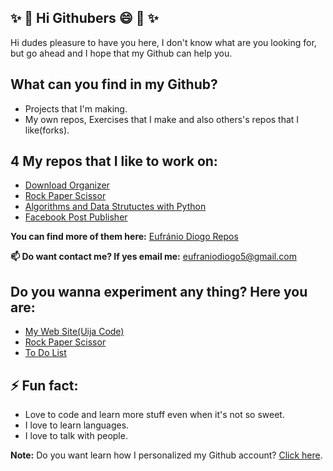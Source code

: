 ## ✨ 👋 Hi Githubers :smile: 👋 ✨

Hi dudes pleasure to have you here, I don't know what are you looking for, but go ahead and I hope that my Github can help you.

## What can you find in my Github?
  - Projects that I'm making.
  - My own repos, Exercises that I make and also others's repos that I like(forks).

## 4 My repos that I like to work on:
  - [Download Organizer][downloadOrganizer]
  - [Rock Paper Scissor][gameRockPaperScissorRepo]
  - [Algorithms and Data Strutuctes with Python][algorithms&DataStructuresRepo]
  - [Facebook Post Publisher][botPostPublisher]

**You can find more of them here:** [Eufránio Diogo Repos](https://github.com/EufranioDiogo?tab=repositories)

**📫 Do want contact me? If yes email me:** eufraniodiogo5@gmail.com

## Do you wanna experiment any thing? Here you are:
  - [My Web Site(Uija Code)][webSite]
  - [Rock Paper Scissor][gameRockPaperScissor]
  - [To Do List][toDoApp]

## ⚡ Fun fact:
  - Love to code and learn more stuff even when it's not so sweet.
  - I love to learn languages.
  - I love to talk with people.
  
**Note:** Do you want learn how I personalized my Github account? [Click here](https://dev.to/natterstefan/how-to-add-a-readme-to-your-github-profile-2bo9).
<!--
**EufranioDiogo/EufranioDiogo** is a ✨ _special_ ✨ repository because its `README.md` (this file) appears on your GitHub profile.

Here are some ideas to get you started:

- 🔭 I’m currently working on ...
- 🌱 I’m currently learning ...
- 👯 I’m looking to collaborate on ...
- 🤔 I’m looking for help with ...
- 💬 Ask me about ...
- 📫 How to reach me: ...
- 😄 Pronouns: ...
- ⚡ Fun fact: ...
-->

[webSite]: https://eufraniodiogo.github.io/Meu-Web-Site
[toDoApp]: https://eufraniodiogo.github.io/toDoApp
[gameRockPaperScissor]: https://eufraniodiogo.github.io/Rock-Paper-Scissor
[webSiteRepo]: https://github.com/EufranioDiogo/Meu-Web-Site
[algorithms&DataStructuresRepo]: https://github.com/EufranioDiogo/Python-Algorithms-and-Complexity
[gameRockPaperScissorRepo]: https://github.com/EufranioDiogo/Rock-Paper-Scissor
[toDoAppRepo]: https://github.com/EufranioDiogo/toDoApp
[pomodoroRepo]: https://github.com/EufranioDiogo/Pomodoro
[hyperSkillProjectsRepo]: https://github.com/EufranioDiogo/HyperSkillProjects
[botPostPublisher]: https://github.com/EufranioDiogo/Bot_Publicador_de_Post_Facebook
[downloadOrganizer]: https://github.com/EufranioDiogo/Download-Organizer
